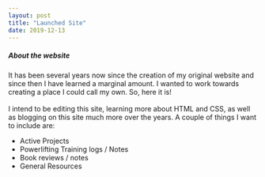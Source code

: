 ```yaml
---
layout: post
title: "Launched Site"
date: 2019-12-13
---
```

<body>
    <div id="Introduction">
      <h5>About the website</h5>
      <p>
        It has been several years now since the creation of my original website and since then I have learned a marginal amount. I wanted         to work towards creating a place I could call my own. So, here it is! <br><br>
        I intend to be editing this site, learning more about HTML and CSS, as well as blogging on this site much more over the years. A
        couple of things I want to include are: <ul>
        <li>Active Projects</li>
        <li>Powerlifting Training logs / Notes</li>
        <li>Book reviews / notes</li>
        <li>General Resources</li> </ul>
      </p>
</body>

